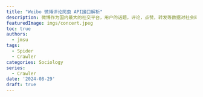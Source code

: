 ```yaml
---
title: "Weibo 微博评论爬虫 API接口解析"
description: 微博作为国内最大的社交平台，用户的话题，评论，点赞，转发等数据对社会网络分析，或社会大数据分析有很大的帮助，因此构建一个用于学术的微博爬虫很有必要，本文将仅介绍现有的一些私有微博API接口，代码部分将不详细赘述。
featuredImage: imgs/concert.jpeg
toc: true
authors:
  - jmsu
tags:
  - Spider
  - Crawler
categories: Sociology
series:
  - Crawler
date: '2024-08-29'
draft: true
---
```


